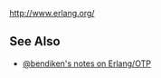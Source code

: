 http://www.erlang.org/

See Also
--------

* [@bendiken's notes on Erlang/OTP](http://ar.to/notes/erlang)
